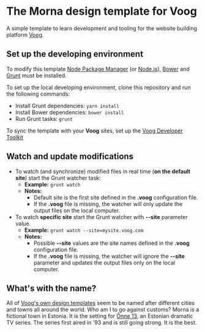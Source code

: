 # The Morna design template for Voog
A simple template to learn development and tooling for the website building platform [Voog](https://www.voog.com).

## Set up the developing environment
To modify this template [Node Package Manager](https://www.npmjs.org/) (or [Node.js](http://www.nodejs.org/)), [Bower](http://www.bower.io/) and [Grunt](http://www.gruntjs.com/) must be installed.

To set up the local developing environment, clone this repository and run the following commands:

* Install Grunt dependencies: ```yarn install```
* Install Bower dependencies: ```bower install```
* Run Grunt tasks: ```grunt```

To sync the template with your **Voog** sites, set up the [Voog Developer Toolkit](http://www.voog.com/developers/kit)

## Watch and update modifications
* To watch (and synchronize) modified files in real time (**on the default site**) start the Grunt watcher task:
  * **Example:** ```grunt watch```
  * **Notes:**
    * Default site is the first site defined in the **.voog** configuration file.
    * If the **.voog** file is missing, the watcher will only update the output files on the local computer.
* To watch **specific site** start the Grunt watcher with **--site** parameter value.
  * **Example:** ```grunt watch --site=mysite.voog.com```
  * **Notes:**
    * Possible **--site** values are the site names defined in the **.voog** configuration file.
    * If the **.voog** file is missing, the watcher will ignore the **--site** parameter and updates the output files only on the local computer.

## What's with the name?
All of [Voog's own design templates](https://github.com/orgs/Voog/repositories?q=design) seem to be named after different cities and towns all around the world. Who am I to go against customs? Morna is a fictional town in Estonia. It is the setting for [Õnne 13](https://en.wikipedia.org/wiki/%C3%95nne_13), an Estonian dramatic TV series. The series first aired in '93 and is still going strong. It is the best.
